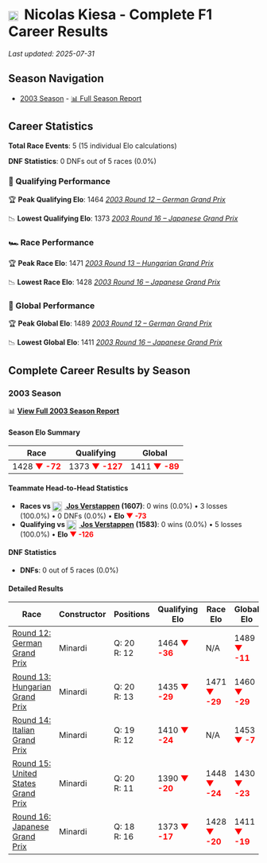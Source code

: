 # <img src="https://upload.wikimedia.org/wikipedia/commons/9/9c/Flag_of_Denmark.svg" alt="Denmark" width="20" height="auto" style="vertical-align: middle; margin-right: 5px;" onerror="this.outerHTML='🇩🇰'; this.style.marginRight='5px';"/> Nicolas Kiesa - Complete F1 Career Results

*Last updated: 2025-07-31*

## Season Navigation

- [2003 Season](#2003-season) - [📊 Full Season Report](../seasons/2003-season-report)

## Career Statistics

**Total Race Events**: 5 (15 individual Elo calculations)

**DNF Statistics**: 0 DNFs out of 5 races (0.0%)

### 🏁 Qualifying Performance

🏆 **Peak Qualifying Elo**: 1464
   *[2003 Round 12 – German Grand Prix](../seasons/2003-season-report#round-12-german-grand-prix)*

📉 **Lowest Qualifying Elo**: 1373
   *[2003 Round 16 – Japanese Grand Prix](../seasons/2003-season-report#round-16-japanese-grand-prix)*

### 🏎️ Race Performance

🏆 **Peak Race Elo**: 1471
   *[2003 Round 13 – Hungarian Grand Prix](../seasons/2003-season-report#round-13-hungarian-grand-prix)*

📉 **Lowest Race Elo**: 1428
   *[2003 Round 16 – Japanese Grand Prix](../seasons/2003-season-report#round-16-japanese-grand-prix)*

### 🌟 Global Performance

🏆 **Peak Global Elo**: 1489
   *[2003 Round 12 – German Grand Prix](../seasons/2003-season-report#round-12-german-grand-prix)*

📉 **Lowest Global Elo**: 1411
   *[2003 Round 16 – Japanese Grand Prix](../seasons/2003-season-report#round-16-japanese-grand-prix)*


## Complete Career Results by Season

### 2003 Season

📊 **[View Full 2003 Season Report](../seasons/2003-season-report)**

#### Season Elo Summary

| Race | Qualifying | Global |
|------|------------|--------|
| 1428 **<span style="color: red;">▼ -72</span>** | 1373 **<span style="color: red;">▼ -127</span>** | 1411 **<span style="color: red;">▼ -89</span>** |

#### Teammate Head-to-Head Statistics

- **Races vs [<img src="https://upload.wikimedia.org/wikipedia/commons/2/20/Flag_of_the_Netherlands.svg" alt="Netherlands" width="20" height="auto" style="vertical-align: middle; margin-right: 5px;" onerror="this.outerHTML='🇳🇱'; this.style.marginRight='5px';"/> Jos Verstappen](jos-verstappen) (1607)**: 0 wins (0.0%) • 3 losses (100.0%) • 0 DNFs (0.0%) • **Elo **<span style="color: red;">▼ -73</span>****
- **Qualifying vs [<img src="https://upload.wikimedia.org/wikipedia/commons/2/20/Flag_of_the_Netherlands.svg" alt="Netherlands" width="20" height="auto" style="vertical-align: middle; margin-right: 5px;" onerror="this.outerHTML='🇳🇱'; this.style.marginRight='5px';"/> Jos Verstappen](jos-verstappen) (1583)**: 0 wins (0.0%) • 5 losses (100.0%) • **Elo <span style="color: red;">▼ -126</span>**

#### DNF Statistics

- **DNFs**: 0 out of 5 races (0.0%)

#### Detailed Results

| Race | Constructor | Positions | Qualifying Elo | Race Elo | Global Elo | Teammate |
|------|-------------|-----------|----------------|----------|------------|----------|
| [Round 12: German Grand Prix](../seasons/2003-season-report#round-12-german-grand-prix) | Minardi | Q: 20<br/>R: 12 | 1464 **<span style="color: red;">▼ -36</span>** | N/A | 1489 **<span style="color: red;">▼ -11</span>** | [<img src="https://upload.wikimedia.org/wikipedia/commons/2/20/Flag_of_the_Netherlands.svg" alt="Netherlands" width="20" height="auto" style="vertical-align: middle; margin-right: 5px;" onerror="this.outerHTML='🇳🇱'; this.style.marginRight='5px';"/> Jos Verstappen](jos-verstappen)<br/>Q: 19<br/>R: DNF |
| [Round 13: Hungarian Grand Prix](../seasons/2003-season-report#round-13-hungarian-grand-prix) | Minardi | Q: 20<br/>R: 13 | 1435 **<span style="color: red;">▼ -29</span>** | 1471 **<span style="color: red;">▼ -29</span>** | 1460 **<span style="color: red;">▼ -29</span>** | [<img src="https://upload.wikimedia.org/wikipedia/commons/2/20/Flag_of_the_Netherlands.svg" alt="Netherlands" width="20" height="auto" style="vertical-align: middle; margin-right: 5px;" onerror="this.outerHTML='🇳🇱'; this.style.marginRight='5px';"/> Jos Verstappen](jos-verstappen)<br/>Q: 18<br/>R: 12 |
| [Round 14: Italian Grand Prix](../seasons/2003-season-report#round-14-italian-grand-prix) | Minardi | Q: 19<br/>R: 12 | 1410 **<span style="color: red;">▼ -24</span>** | N/A | 1453 **<span style="color: red;">▼ -7</span>** | [<img src="https://upload.wikimedia.org/wikipedia/commons/2/20/Flag_of_the_Netherlands.svg" alt="Netherlands" width="20" height="auto" style="vertical-align: middle; margin-right: 5px;" onerror="this.outerHTML='🇳🇱'; this.style.marginRight='5px';"/> Jos Verstappen](jos-verstappen)<br/>Q: 17<br/>R: DNF |
| [Round 15: United States Grand Prix](../seasons/2003-season-report#round-15-united-states-grand-prix) | Minardi | Q: 20<br/>R: 11 | 1390 **<span style="color: red;">▼ -20</span>** | 1448 **<span style="color: red;">▼ -24</span>** | 1430 **<span style="color: red;">▼ -23</span>** | [<img src="https://upload.wikimedia.org/wikipedia/commons/2/20/Flag_of_the_Netherlands.svg" alt="Netherlands" width="20" height="auto" style="vertical-align: middle; margin-right: 5px;" onerror="this.outerHTML='🇳🇱'; this.style.marginRight='5px';"/> Jos Verstappen](jos-verstappen)<br/>Q: 19<br/>R: 10 |
| [Round 16: Japanese Grand Prix](../seasons/2003-season-report#round-16-japanese-grand-prix) | Minardi | Q: 18<br/>R: 16 | 1373 **<span style="color: red;">▼ -17</span>** | 1428 **<span style="color: red;">▼ -20</span>** | 1411 **<span style="color: red;">▼ -19</span>** | [<img src="https://upload.wikimedia.org/wikipedia/commons/2/20/Flag_of_the_Netherlands.svg" alt="Netherlands" width="20" height="auto" style="vertical-align: middle; margin-right: 5px;" onerror="this.outerHTML='🇳🇱'; this.style.marginRight='5px';"/> Jos Verstappen](jos-verstappen)<br/>Q: 17<br/>R: 15 |

